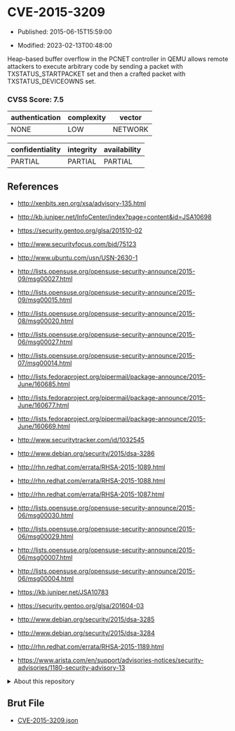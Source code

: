 # CVE-2015-3209

- Published: 2015-06-15T15:59:00

- Modified: 2023-02-13T00:48:00

Heap-based buffer overflow in the PCNET controller in QEMU allows remote attackers to execute arbitrary code by sending a packet with TXSTATUS_STARTPACKET set and then a crafted packet with TXSTATUS_DEVICEOWNS set.

### CVSS Score: **7.5**

| authentication | complexity | vector |
| --- | --- | --- |
| NONE | LOW | NETWORK |

| confidentiality | integrity | availability |
| --- | --- | --- |
| PARTIAL | PARTIAL | PARTIAL |

## References

* http://xenbits.xen.org/xsa/advisory-135.html

* http://kb.juniper.net/InfoCenter/index?page=content&id=JSA10698

* https://security.gentoo.org/glsa/201510-02

* http://www.securityfocus.com/bid/75123

* http://www.ubuntu.com/usn/USN-2630-1

* http://lists.opensuse.org/opensuse-security-announce/2015-09/msg00027.html

* http://lists.opensuse.org/opensuse-security-announce/2015-09/msg00015.html

* http://lists.opensuse.org/opensuse-security-announce/2015-08/msg00020.html

* http://lists.opensuse.org/opensuse-security-announce/2015-06/msg00027.html

* http://lists.opensuse.org/opensuse-security-announce/2015-07/msg00014.html

* http://lists.fedoraproject.org/pipermail/package-announce/2015-June/160685.html

* http://lists.fedoraproject.org/pipermail/package-announce/2015-June/160677.html

* http://lists.fedoraproject.org/pipermail/package-announce/2015-June/160669.html

* http://www.securitytracker.com/id/1032545

* http://www.debian.org/security/2015/dsa-3286

* http://rhn.redhat.com/errata/RHSA-2015-1089.html

* http://rhn.redhat.com/errata/RHSA-2015-1088.html

* http://rhn.redhat.com/errata/RHSA-2015-1087.html

* http://lists.opensuse.org/opensuse-security-announce/2015-06/msg00030.html

* http://lists.opensuse.org/opensuse-security-announce/2015-06/msg00029.html

* http://lists.opensuse.org/opensuse-security-announce/2015-06/msg00007.html

* http://lists.opensuse.org/opensuse-security-announce/2015-06/msg00004.html

* https://kb.juniper.net/JSA10783

* https://security.gentoo.org/glsa/201604-03

* http://www.debian.org/security/2015/dsa-3285

* http://www.debian.org/security/2015/dsa-3284

* http://rhn.redhat.com/errata/RHSA-2015-1189.html

* https://www.arista.com/en/support/advisories-notices/security-advisories/1180-security-advisory-13

<details>
<summary>About this repository</summary> 

  This repository is part of the project [Live Hack CVE](https://github.com/Live-Hack-CVE). Main website can be found [www.live-hack.org](https://www.live-hack.org) 
  
  Made by [Sn0wAlice](https://github.com/Sn0wAlice) for the people that care about security and need to have a feed of the latest CVEs. Hope you enjoy it, don't forget to star the repo and follow me on [Twitter](https://twitter.com/Sn0wAlice) and [Github](https://github.com/Sn0wAlice). And that is my [personnal website](https://www.alice-snow.me/)

  - [Home Page](https://github.com/Live-Hack-CVE)
  - [Framework](https://github.com/Live-Hack-CVE/cve-framework)
  - [CVE database](https://github.com/Live-Hack-CVE/full_database)
  - [Changelog](https://github.com/Live-Hack-CVE/Changelog)
</details>

## Brut File

* [CVE-2015-3209.json](https://raw.githubusercontent.com/Live-Hack-CVE/full_database/main/cves/2015/CVE-2015-3209.json)


